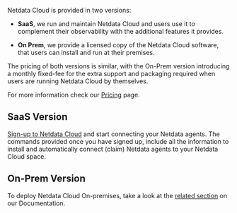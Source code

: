 

Netdata Cloud is provided in two versions:

- **SaaS**, we run and maintain Netdata Cloud and users use it to complement their observability with the additional features it provides.

- **On Prem**, we provide a licensed copy of the Netdata Cloud software, that users can install and run at their premises.

The pricing of both versions is similar, with the On-Prem version introducing a monthly fixed-fee for the extra support and packaging required when users are running Netdata Cloud by themselves.

For more information check our [Pricing](https://www.netdata.cloud/pricing/) page.

## SaaS Version

[Sign-up to Netdata Cloud](https://app.netdata.cloud) and start connecting your Netdata agents. The commands provided once you have signed up, include all the information to install and automatically connect (claim) Netdata agents to your Netdata Cloud space.

## On-Prem Version

To deploy Netdata Cloud On-premises, take a look at the [related section](/docs/agent/netdata-cloud/netdata-cloud-on-prem) on our Documentation.
